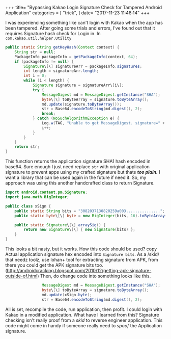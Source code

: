 +++
title= "Bypassing Kakao Login Signature Check for Tampered Android Application"
categories = [
    "trick",
]
date= "2017-11-23 11:48:14"
+++

I was experiencing something like can't login with Kakao when the app has been tampered. After going some trials and errors, I've found out that it requires Signature hash check for Login in. In `com.kakao.util.helper.Utility`

```java
public static String getKeyHash(Context context) {
    String str = null;
    PackageInfo packageInfo = getPackageInfo(context, 64);
    if (packageInfo != null) {
        Signature\[\] signatureArr = packageInfo.signatures;
        int length = signatureArr.length;
        int i = 0;
        while (i < length) {
            Signature signature = signatureArr\[i\];
            try {
                MessageDigest md = MessageDigest.getInstance("SHA");
                byte\[\] toByteArray = signature.toByteArray();
                md.update(signature.toByteArray());
                str = Base64.encodeToString(md.digest(), 2);
                break;
            } catch (NoSuchAlgorithmException e) {
                Log.w(TAG, "Unable to get MessageDigest. signature=" + signature, e);
                i++;
            }
        }
    }
    return str;
}
```

This function returns the application signature SHA1 hash encoded in base64. Sure enough I just need replace `str` with original application signature to prevent apps using my crafted signature but thats _**too plain.**_ I want a library that can be used again in the future if need it. So, my approach was using this another handcrafted class to return Signature.

```java
import android.content.pm.Signature;
import java.math.BigInteger;

public class xSign {
    public static String bits = "3082037130820259a003...............";
    public static byte\[\] byte = new BigInteger(bits, 16).toByteArray();

    public static Signature\[\] arraySig() {
        return new Signature\[\] { new Signature(bits) };
    }
}
```

This looks a bit nasty, but it works. How this code should be used? copy Actual application signature hex encoded into `Signature bits`. As a /skid/ that needz toolz, use lohan+ tool for extracting signature from APK, from there you could get the APK signature bits too. (http://androidcracking.blogspot.com/2010/12/getting-apk-signature-outside-of.html) Then, do change code into something looks like this.

```java
                MessageDigest md = MessageDigest.getInstance("SHA");
                byte\[\] toByteArray = signature.toByteArray();
                md.update(xSign.byte);
                str = Base64.encodeToString(md.digest(), 2);
```

All is set, recompile the code, run application, then profit. I could login with Kakao in a modified application. What have I learned from this? Signature checking isn't really proof from a _skid_ to reverse engineer application. This code might come in handy if someone really need to _spoof_ the Application signature.